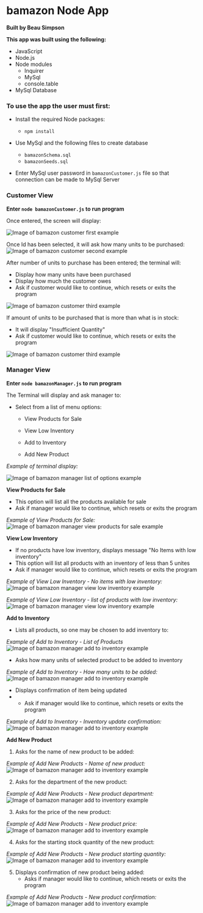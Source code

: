 # bamazon Node App
**Built by Beau Simpson**

**This app was built using the following:**
- JavaScript
- Node.js
- Node modules
    - Inquirer
    - MySql
    - console.table
- MySql Database

### To use the app the user must first:
- Install the required Node packages:
    - ` npm install `

- Use MySql and the following files to create database
    - `bamazonSchema.sql `
    - ` bamazonSeeds.sql `

- Enter MySql user password in ` bamazonCustomer.js ` file so that connection can be made to MySql Server

### Customer View
**Enter `node bamazonCustomer.js` to run program**

Once entered, the screen will display:

![Image of bamazon customer first example](https://s3.amazonaws.com/simpson/markdown_images/bamazon/bamazon_customer_one.jpg)

Once Id has been selected, it will ask how many units to be purchased:
![Image of bamazon customer second example](https://s3.amazonaws.com/simpson/markdown_images/bamazon/bamazon_customer_two.jpg)

After number of units to purchase has been entered; the terminal will:
- Display how many units have been purchased
- Display how much the customer owes
- Ask if customer would like to continue, which resets or exits the program

![Image of bamazon customer third example](https://s3.amazonaws.com/simpson/markdown_images/bamazon/bamazon_customer_three.jpg)

If amount of units to be purchased that is more than what is in stock:
-  It will display "Insufficient Quantity"
- Ask if customer would like to continue, which resets or exits the program

![Image of bamazon customer third example](https://s3.amazonaws.com/simpson/markdown_images/bamazon/bamazon_customer_four.jpg)

### Manager View
**Enter `node bamazonManager.js` to run program**

The Terminal will display and ask manager to:
- Select from a list of menu options:

    - View Products for Sale
    
    - View Low Inventory
    
    - Add to Inventory
    
    - Add New Product

*Example of terminal display:*

![Image of bamazon manager list of options example](https://s3.amazonaws.com/simpson/markdown_images/bamazon/bamazon_manager_one.jpg)

**View Products for Sale**

- This option will list all the products available for sale
- Ask if manager would like to continue, which resets or exits the program

*Example of View Products for Sale:*
![Image of bamazon manager view products for sale example](https://s3.amazonaws.com/simpson/markdown_images/bamazon/bamazon_manager_two.jpg)

**View Low Inventory**

- If no products have low inventory, displays message "No Items with low inventory"
- This option will list all products with an inventory of less than 5 unites
- Ask if manager would like to continue, which resets or exits the program

*Example of View Low Inventory - No items with low inventory:*
![Image of bamazon manager view low inventory example](https://s3.amazonaws.com/simpson/markdown_images/bamazon/bamazon_manager_three.jpg)

*Example of View Low Inventory - list of products with low inventory:*
![Image of bamazon manager view low inventory example](https://s3.amazonaws.com/simpson/markdown_images/bamazon/bamazon_manager_four.jpg)

**Add to Inventory**
- Lists all products, so one may be chosen to add inventory to:

*Example of Add to Inventory - List of Products*
![Image of bamazon manager add to inventory example](https://s3.amazonaws.com/simpson/markdown_images/bamazon/bamazon_manager_five.jpg)

- Asks how many units of selected product to be added to inventory

*Example of Add to Inventory - How many units to be added:*
![Image of bamazon manager add to inventory example](https://s3.amazonaws.com/simpson/markdown_images/bamazon/bamazon_manager_six.jpg)

- Displays confirmation of item being updated
- - Ask if manager would like to continue, which resets or exits the program

*Example of Add to Inventory - Inventory update confirmation:*
![Image of bamazon manager add to inventory example](https://s3.amazonaws.com/simpson/markdown_images/bamazon/bamazon_manager_seven.jpg)


**Add New Product**

1. Asks for the name of new product to be added:

*Example of Add New Products - Name of new product:*
![Image of bamazon manager add to inventory example](https://s3.amazonaws.com/simpson/markdown_images/bamazon/bamazon_manager_eight.jpg)

2. Asks for the department of the new product:

*Example of Add New Products - New product department:*
![Image of bamazon manager add to inventory example](https://s3.amazonaws.com/simpson/markdown_images/bamazon/bamazon_manager_nine.jpg)

3. Asks for the price of the new product:

*Example of Add New Products - New product price:*
![Image of bamazon manager add to inventory example](https://s3.amazonaws.com/simpson/markdown_images/bamazon/bamazon_manager_ten.jpg)

4. Asks for the starting stock quantity of the new product:

*Example of Add New Products - New product starting quantity:*
![Image of bamazon manager add to inventory example](https://s3.amazonaws.com/simpson/markdown_images/bamazon/bamazon_manager_eleven.jpg)

5. Displays confirmation of new product being added:
    - Asks if manager would like to continue, which resets or exits the program

*Example of Add New Products - New product confirmation:*
![Image of bamazon manager add to inventory example](https://s3.amazonaws.com/simpson/markdown_images/bamazon/bamazon_manager_twelve.jpg)